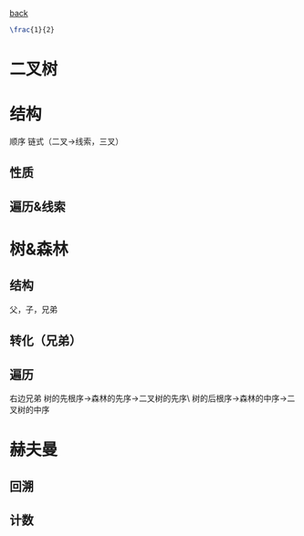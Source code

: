 [back](README.md)

```latex
\frac{1}{2}
```
# 二叉树
# 结构
顺序
链式（二叉→线索，三叉）
## 性质
## 遍历&线索
# 树&森林
## 结构
父，子，兄弟
## 转化（兄弟）
## 遍历
右边兄弟
树的先根序→森林的先序→二叉树的先序\\
树的后根序→森林的中序→二叉树的中序
# 赫夫曼  
## 回溯
## 计数





